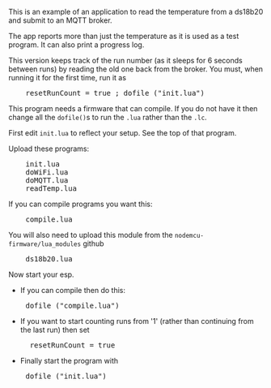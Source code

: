 This is an example of an application to read the temperature from a ds18b20 and submit to an MQTT broker.

The app reports more than just the temperature as it is used as a test program. It can also print a progress log.

This version keeps track of the run number (as it sleeps for 6 seconds between runs) by reading the old one back from the broker. You must, when running it for the first time, run it as
<pre>
	resetRunCount = true ; dofile ("init.lua")
</pre>

This program needs a firmware that can compile. If you do not have it then change all the `dofile()`s to run the `.lua` rather than the `.lc`.

First edit `init.lua` to reflect your setup. See the top of that program.

Upload these programs:
<pre>
	init.lua
	doWiFi.lua
	doMQTT.lua
	readTemp.lua
</pre>
If you can compile programs you want this:
<pre>
	compile.lua
</pre>
You will also need to upload this module from the `nodemcu-firmware/lua_modules` github
<pre>
	ds18b20.lua
</pre>

Now start your esp.
- If you can compile then do this:
<pre>
	dofile ("compile.lua")
</pre>
- If you want to start counting runs from '1' (rather than continuing from the last run) then set
<pre>
	 resetRunCount = true
</pre>
- Finally start the program with
<pre>
	dofile ("init.lua")
</pre>


